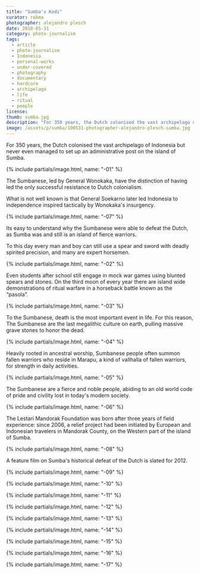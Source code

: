 ```yaml
---
title: "Sumba's Kodi"
curator: rokma
photographer: alejandro plesch
date: 2010-05-31
category: photo-journalism
tags:
  - article
  - photo-journalism
  - Indonesia
  - personal-works
  - under-covered
  - photography
  - documentary
  - hardcore
  - archipelago
  - life
  - ritual
  - people
license:
thumb: sumba.jpg
description: "For 350 years, the Dutch colonised the vast archipelago of Indonesia but never even managed to set up an administrative post on the island of Sumba."
image: /assets/p/sumba/100531-photographer-alejandro-plesch-sumba.jpg
---
```

For 350 years, the Dutch colonised the vast archipelago of Indonesia but never even managed to set up an administrative post on the island of Sumba.

{% include partials/image.html, name: "-01" %}

The Sumbanese, led by General Wonokaka, have the distinction of having led the only successful resistance to Dutch colonialism.

What is not well known is that General Soekarno later led Indonesia to independence inspired tactically by Wonokaka's insurgency.

{% include partials/image.html, name: "-07" %}

Its easy to understand why the Sumbanese were able to defeat the Dutch, as Sumba was and still is an island of fierce warriors.

To this day every man and boy can still use a spear and sword with deadly spirited precision, and many are expert horsemen.

{% include partials/image.html, name: "-02" %}

Even students after school still engage in mock war games using blunted spears and stones. On the third moon of every year there are island wide demonstrations of ritual warfare in a horseback battle known as the &ldquo;pasola&rdquo;.

{% include partials/image.html, name: "-03" %}

To the Sumbanese, death is the most important event in life.  For this reason, The Sumbanese are the last megalithic culture on earth, pulling massive grave stones to honor the dead.

{% include partials/image.html, name: "-04" %}

Heavily rooted in ancestral worship, Sumbanese people often summon fallen warriors who reside in Marapu, a kind of vallhalla of fallen warriors, for strength in daily activities.

{% include partials/image.html, name: "-05" %}

The Sumbanese are a fierce and noble people, abiding to an old world code of pride and civility lost in today's modern society.

{% include partials/image.html, name: "-06" %}

The Lestari Mandorak Foundation was born after three years of field experience: since 2006, a relief project had been initiated by European and Indonesian travelers in Mandorak County, on the Western part of the island of Sumba.


{% include partials/image.html, name: "-08" %}

A feature film on Sumba's historical defeat of the Dutch is slated for 2012.

{% include partials/image.html, name: "-09" %}

{% include partials/image.html, name: "-10" %}

{% include partials/image.html, name: "-11" %}

{% include partials/image.html, name: "-12" %}

{% include partials/image.html, name: "-13" %}

{% include partials/image.html, name: "-14" %}

{% include partials/image.html, name: "-15" %}

{% include partials/image.html, name: "-16" %}

{% include partials/image.html, name: "-17" %}
